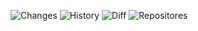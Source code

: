 ![Changes](https://raw.github.com/moonsspoon/node-svn-webkit/master/screenshots/changes.png)
![History](https://raw.github.com/moonsspoon/node-svn-webkit/master/screenshots/history.png)
![Diff](https://raw.github.com/moonsspoon/node-svn-webkit/master/screenshots/diff.png)
![Repositores](https://raw.github.com/moonsspoon/node-svn-webkit/master/screenshots/repositores.png)
